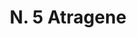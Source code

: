 ---
title: "N. 5 Atragene"
permalink: "/edition/plant005/"
plant-name: "N. 5"
plant-number: "005"
plant-xml: "/assets/xml/plant005.xml"
plant-img1: "/assets/img/plant005_verso.jpg"
plant-img2: "/assets/img/plant005.jpg"
plant-title: "N. 5 Atragene"
plant-wfo-link: "http://www.worldfloraonline.org/taxon/wfo-0000610926"
plant-kew-link: "http://www.plantsoftheworldonline.org/taxon/urn:lsid:ipni.org:names:319145-2"
plant-taxon-content: "Clematis Vitalba L."
layout: single-xml
---